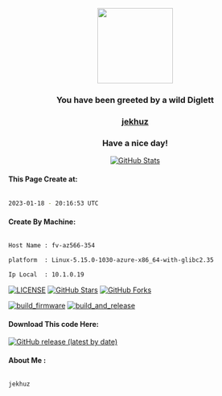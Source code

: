 <p align="center">
    <img src="https://raw.githubusercontent.com/PokeAPI/sprites/master/sprites/pokemon/50.png" width="150" height="150">
</p>
<h3 align="center">You have been greeted by a wild <b>Diglett</b></h3>

<a href="https://github.com/jekhuz"><h3 align="center"><b>jekhuz</b></h3></a>

<h3 align="center">Have a nice day!</h3>

<p align="center">

  <a href="https://github.com/jekhuz">
    <img alt="GitHub Stats" src="https://github-readme-stats.vercel.app/api?username=jekhuz&hide=issues&hide_title=true&include_all_commits=true&bg_color=30,e96443,904e95&title_color=fff&text_color=fff" />
   </a>
   
#### This Page Create at:

```bash
	
2023-01-18 - 20:16:53 UTC

```

#### Create By Machine:

```bash

Host Name : fv-az566-354

platform  : Linux-5.15.0-1030-azure-x86_64-with-glibc2.35

Ip Local  : 10.1.0.19

```

[![LICENSE](https://img.shields.io/github/license/jekhuz/expert-fortnight.svg?style=flat-square&label=LICENSE)](https://github.com/jekhuz/expert-fortnight/blob/main/LICENSE)
[![GitHub Stars](https://img.shields.io/github/stars/jekhuz/expert-fortnight.svg?style=flat-square&label=Stars&logo=github)](https://github.com/jekhuz/expert-fortnight/stargazers)
[![GitHub Forks](https://img.shields.io/github/forks/jekhuz/expert-fortnight.svg?style=flat-square&label=Forks&logo=github)](https://github.com/jekhuz/expert-fortnight/network/members)

[![build_firmware](https://github.com/jekhuz/expert-fortnight/actions/workflows/generate_readme.yml/badge.svg)](https://github.com/jekhuz/expert-fortnight/actions/workflows/generate_readme.yml) [![build_and_release](https://github.com/jekhuz/expert-fortnight/actions/workflows/build_and_release.yml/badge.svg)](https://github.com/jekhuz/expert-fortnight/actions/workflows/build_and_release.yml)

#### Download This code Here:

[![GitHub release (latest by date)](https://img.shields.io/github/v/release/jekhuz/expert-fortnight?style=for-the-badge&label=Download)](https://github.com/jekhuz/expert-fortnight/releases) 

</p> 

#### About Me :

```bash

jekhuz

```

